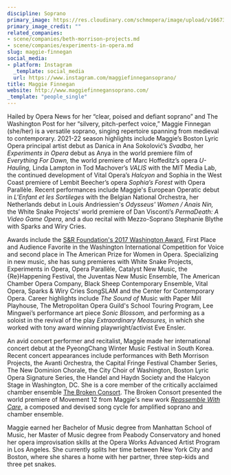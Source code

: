 ```yaml
---
discipline: Soprano
primary_image: https://res.cloudinary.com/schmopera/image/upload/v1667354789/media/2022/11/MaggieFinnegan_tzk0dt.jpg
primary_image_credit: ""
related_companies:
- scene/companies/beth-morrison-projects.md
- scene/companies/experiments-in-opera.md
slug: maggie-finnegan
social_media:
- platform: Instagram
  _template: social_media
  url: https://www.instagram.com/maggiefinnegansoprano/
title: Maggie Finnegan
website: http://www.maggiefinnegansoprano.com/
_template: "people_single"
---
```

Hailed by Opera News for her “clear, poised and defiant soprano” and The Washington Post for her “silvery, pitch-perfect voice,” Maggie Finnegan (she/her) is a versatile soprano, singing repertoire spanning from medieval to contemporary. 2021-22 season highlights include Maggie’s Boston Lyric Opera principal artist debut as Danica in Ana Sokolović’s _Svadba_, her _Experiments in Opera_ debut as Anya in the world premiere film of _Everything For Dawn,_ the world premiere of Marc Hoffeditz’s opera _U-Hauling,_ Linda Lampton in Tod Machover’s _VALIS_ with the MIT Media Lab, the continued development of Vital Opera’s _Halcyon_ and Sophia in the West Coast premiere of Lembit Beecher’s opera _Sophia’s Forest_ with Opera Parallèle. Recent performances include Maggie's European Operatic debut in _L'Enfant et les Sortileges_ with the Belgian National Orchestra, her Netherlands debut in Louis Andriessien's _Odysseus' Women / Anais Nin,_ the White Snake Projects’ world premiere of Dan Visconti’s _PermaDeath: A Video Game Opera_, and a duo recital with Mezzo-Soprano Stephanie Blythe with Sparks and Wiry Cries.

Awards include the [S&R Foundation's 2017 Washington Award](http://sandrfoundation.org/programs/awards/winners/list/8/2016), First Place and Audience Favorite in the Washington International Competition for Voice and second place in The American Prize for Women in Opera. Specializing in new music, she has sung premieres with White Snake Projects, Experiments in Opera, Opera Parallèle, Catalyst New Music, the {Re}Happening Festival, the Juventas New Music Ensemble, The American Chamber Opera Company, Black Sheep Contemporary Ensemble, Vital Opera, Sparks & Wiry Cries SongSLAM and the Center for Contemporary Opera. Career highlights include _The Sound of_ Music with Paper Mill Playhouse, The Metropolitan Opera Guild's School Touring Program, Lee Mingwei’s performance art piece _Sonic Blossom,_ and performing as a soloist in the revival of the play _Extraordinary Measures,_ in which she worked with tony award winning playwright/activist Eve Ensler.

An avid concert performer and recitalist, Maggie made her international concert debut at the PyeongChang Winter Music Festival in South Korea. Recent concert appearances include performances with Beth Morrison Projects, the Avanti Orchestra, the Capital Fringe Festival Chamber Series, The New Dominion Chorale, the City Choir of Washington, Boston Lyric Opera Signature Series, the Handel and Haydn Society and the Halcyon Stage in Washington, DC. She is a core member of the critically acclaimed chamber ensemble [The Broken Consort](https://www.thebrokenconsort.com/). The Broken Consort presented the world premiere of Movement 12 from Maggie's new work [_Reassemble With Care_](https://www.reassemblewithcare.com/), a composed and devised song cycle for amplified soprano and chamber ensemble.

Maggie earned her Bachelor of Music degree from Manhattan School of Music, her Master of Music degree from Peabody Conservatory and honed her opera improvisation skills at the Opera Works Advanced Artist Program in Los Angeles. She currently splits her time between New York City and Boston, where she shares a home with her partner, three step-kids and three pet snakes.